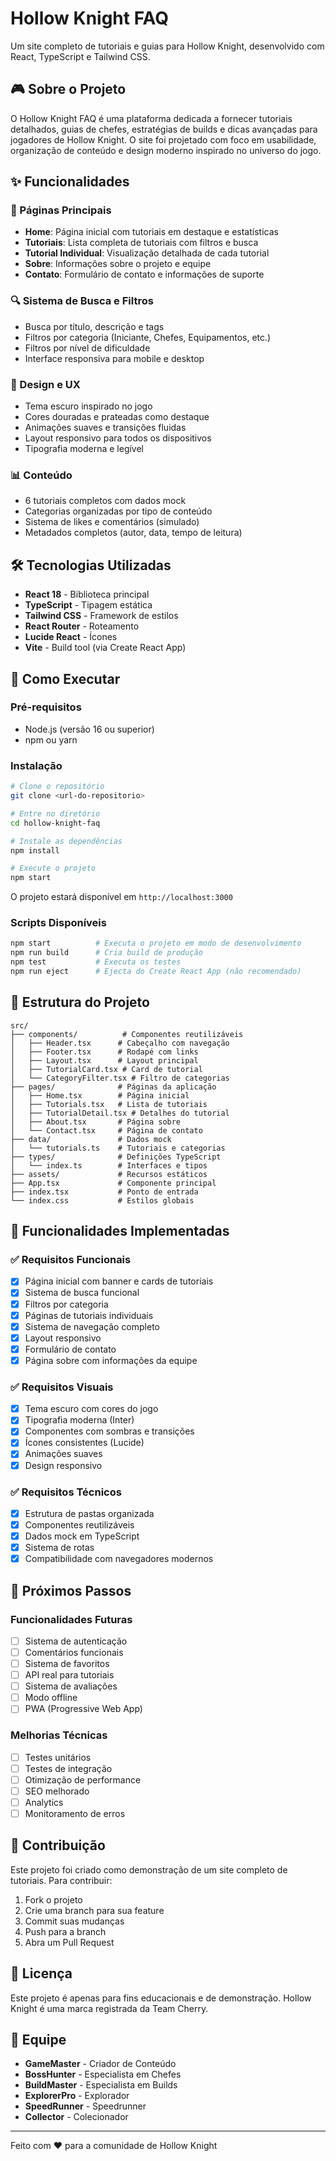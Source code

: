 # Hollow Knight FAQ

Um site completo de tutoriais e guias para Hollow Knight, desenvolvido com React, TypeScript e Tailwind CSS.

## 🎮 Sobre o Projeto

O Hollow Knight FAQ é uma plataforma dedicada a fornecer tutoriais detalhados, guias de chefes, estratégias de builds e dicas avançadas para jogadores de Hollow Knight. O site foi projetado com foco em usabilidade, organização de conteúdo e design moderno inspirado no universo do jogo.

## ✨ Funcionalidades

### 📱 Páginas Principais
- **Home**: Página inicial com tutoriais em destaque e estatísticas
- **Tutoriais**: Lista completa de tutoriais com filtros e busca
- **Tutorial Individual**: Visualização detalhada de cada tutorial
- **Sobre**: Informações sobre o projeto e equipe
- **Contato**: Formulário de contato e informações de suporte

### 🔍 Sistema de Busca e Filtros
- Busca por título, descrição e tags
- Filtros por categoria (Iniciante, Chefes, Equipamentos, etc.)
- Filtros por nível de dificuldade
- Interface responsiva para mobile e desktop

### 🎨 Design e UX
- Tema escuro inspirado no jogo
- Cores douradas e prateadas como destaque
- Animações suaves e transições fluidas
- Layout responsivo para todos os dispositivos
- Tipografia moderna e legível

### 📊 Conteúdo
- 6 tutoriais completos com dados mock
- Categorias organizadas por tipo de conteúdo
- Sistema de likes e comentários (simulado)
- Metadados completos (autor, data, tempo de leitura)

## 🛠️ Tecnologias Utilizadas

- **React 18** - Biblioteca principal
- **TypeScript** - Tipagem estática
- **Tailwind CSS** - Framework de estilos
- **React Router** - Roteamento
- **Lucide React** - Ícones
- **Vite** - Build tool (via Create React App)

## 🚀 Como Executar

### Pré-requisitos
- Node.js (versão 16 ou superior)
- npm ou yarn

### Instalação
```bash
# Clone o repositório
git clone <url-do-repositorio>

# Entre no diretório
cd hollow-knight-faq

# Instale as dependências
npm install

# Execute o projeto
npm start
```

O projeto estará disponível em `http://localhost:3000`

### Scripts Disponíveis
```bash
npm start          # Executa o projeto em modo de desenvolvimento
npm run build      # Cria build de produção
npm test           # Executa os testes
npm run eject      # Ejecta do Create React App (não recomendado)
```

## 📁 Estrutura do Projeto

```
src/
├── components/          # Componentes reutilizáveis
│   ├── Header.tsx      # Cabeçalho com navegação
│   ├── Footer.tsx      # Rodapé com links
│   ├── Layout.tsx      # Layout principal
│   ├── TutorialCard.tsx # Card de tutorial
│   └── CategoryFilter.tsx # Filtro de categorias
├── pages/              # Páginas da aplicação
│   ├── Home.tsx        # Página inicial
│   ├── Tutorials.tsx   # Lista de tutoriais
│   ├── TutorialDetail.tsx # Detalhes do tutorial
│   ├── About.tsx       # Página sobre
│   └── Contact.tsx     # Página de contato
├── data/               # Dados mock
│   └── tutorials.ts    # Tutoriais e categorias
├── types/              # Definições TypeScript
│   └── index.ts        # Interfaces e tipos
├── assets/             # Recursos estáticos
├── App.tsx             # Componente principal
├── index.tsx           # Ponto de entrada
└── index.css           # Estilos globais
```

## 🎯 Funcionalidades Implementadas

### ✅ Requisitos Funcionais
- [x] Página inicial com banner e cards de tutoriais
- [x] Sistema de busca funcional
- [x] Filtros por categoria
- [x] Páginas de tutoriais individuais
- [x] Sistema de navegação completo
- [x] Layout responsivo
- [x] Formulário de contato
- [x] Página sobre com informações da equipe

### ✅ Requisitos Visuais
- [x] Tema escuro com cores do jogo
- [x] Tipografia moderna (Inter)
- [x] Componentes com sombras e transições
- [x] Ícones consistentes (Lucide)
- [x] Animações suaves
- [x] Design responsivo

### ✅ Requisitos Técnicos
- [x] Estrutura de pastas organizada
- [x] Componentes reutilizáveis
- [x] Dados mock em TypeScript
- [x] Sistema de rotas
- [x] Compatibilidade com navegadores modernos

## 🔮 Próximos Passos

### Funcionalidades Futuras
- [ ] Sistema de autenticação
- [ ] Comentários funcionais
- [ ] Sistema de favoritos
- [ ] API real para tutoriais
- [ ] Sistema de avaliações
- [ ] Modo offline
- [ ] PWA (Progressive Web App)

### Melhorias Técnicas
- [ ] Testes unitários
- [ ] Testes de integração
- [ ] Otimização de performance
- [ ] SEO melhorado
- [ ] Analytics
- [ ] Monitoramento de erros

## 🤝 Contribuição

Este projeto foi criado como demonstração de um site completo de tutoriais. Para contribuir:

1. Fork o projeto
2. Crie uma branch para sua feature
3. Commit suas mudanças
4. Push para a branch
5. Abra um Pull Request

## 📄 Licença

Este projeto é apenas para fins educacionais e de demonstração. Hollow Knight é uma marca registrada da Team Cherry.

## 👥 Equipe

- **GameMaster** - Criador de Conteúdo
- **BossHunter** - Especialista em Chefes
- **BuildMaster** - Especialista em Builds
- **ExplorerPro** - Explorador
- **SpeedRunner** - Speedrunner
- **Collector** - Colecionador

---

Feito com ❤️ para a comunidade de Hollow Knight